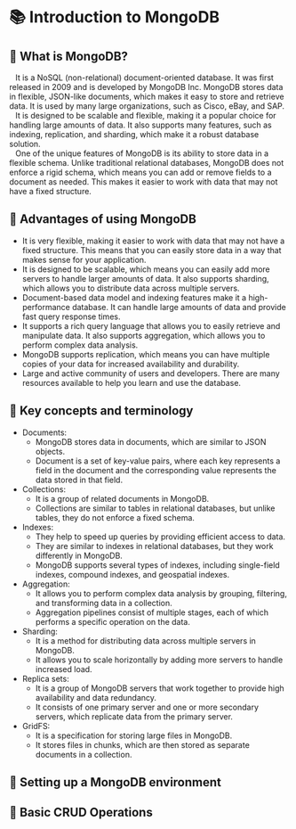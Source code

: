 # 📚 Introduction to MongoDB

## 📖 What is MongoDB?
&ensp; It is a NoSQL (non-relational) document-oriented database. It was first released in 2009 and is developed by MongoDB Inc. MongoDB stores data in flexible, JSON-like documents, which makes it easy to store and retrieve data. It is used by many large organizations, such as Cisco, eBay, and SAP.\
&ensp; It is designed to be scalable and flexible, making it a popular choice for handling large amounts of data. It also supports many features, such as indexing, replication, and sharding, which make it a robust database solution.\
&ensp; One of the unique features of MongoDB is its ability to store data in a flexible schema. Unlike traditional relational databases, MongoDB does not enforce a rigid schema, which means you can add or remove fields to a document as needed. This makes it easier to work with data that may not have a fixed structure.

## 📖 Advantages of using MongoDB
+ It is very flexible, making it easier to work with data that may not have a fixed structure. This means that you can easily store data in a way that makes sense for your application.
+ It is designed to be scalable, which means you can easily add more servers to handle larger amounts of data. It also supports sharding, which allows you to distribute data across multiple servers.
+ Document-based data model and indexing features make it a high-performance database. It can handle large amounts of data and provide fast query response times.
+ It supports a rich query language that allows you to easily retrieve and manipulate data. It also supports aggregation, which allows you to perform complex data analysis.
+ MongoDB supports replication, which means you can have multiple copies of your data for increased availability and durability.
+ Large and active community of users and developers. There are many resources available to help you learn and use the database.

## 📖 Key concepts and terminology
+ Documents: 
  * MongoDB stores data in documents, which are similar to JSON objects. 
  * Document is a set of key-value pairs, where each key represents a field in the document and the corresponding value represents the data stored in that field.
+ Collections: 
  * It is a group of related documents in MongoDB. 
  * Collections are similar to tables in relational databases, but unlike tables, they do not enforce a fixed schema.
+ Indexes: 
  * They help to speed up queries by providing efficient access to data.
  * They are similar to indexes in relational databases, but they work differently in MongoDB. 
  * MongoDB supports several types of indexes, including single-field indexes, compound indexes, and geospatial indexes.
+ Aggregation: 
  * It allows you to perform complex data analysis by grouping, filtering, and transforming data in a collection. 
  * Aggregation pipelines consist of multiple stages, each of which performs a specific operation on the data.
+ Sharding: 
  * It is a method for distributing data across multiple servers in MongoDB. 
  * It allows you to scale horizontally by adding more servers to handle increased load.
+ Replica sets: 
  * It is a group of MongoDB servers that work together to provide high availability and data redundancy. 
  * It consists of one primary server and one or more secondary servers, which replicate data from the primary server.
+ GridFS: 
  * It is a specification for storing large files in MongoDB. 
  * It stores files in chunks, which are then stored as separate documents in a collection.

## 📖 Setting up a MongoDB environment



## 📖 Basic CRUD Operations




